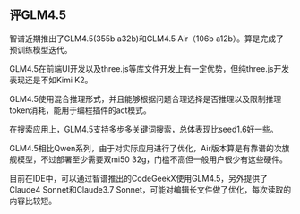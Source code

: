 ## 评GLM4.5

智谱近期推出了GLM4.5(355b a32b)和GLM4.5 Air（106b a12b）。算是完成了预训练模型迭代。

GLM4.5在前端UI开发以及three.js等库文件开发上有一定优势，但纯three.js开发表现还是不如Kimi K2。

GLM4.5使用混合推理形式，并且能够根据问题合理选择是否推理以及限制推理token消耗，能用于编程插件的act模式。

在搜索应用上，GLM4.5支持多步多关键词搜索，总体表现比seed1.6好一些。

GLM4.5相比Qwen系列，由于对实际应用进行了优化，Air版本算是有靠谱的次旗舰模型，不过部署至少需要双mi50 32g，门槛不高但一般用户很少有这些硬件。

目前在IDE中，可以通过智谱推出的CodeGeekX使用GLM4.5，另外提供了Claude4 Sonnet和Claude3.7 Sonnet，可能对编辑长文件做了优化，每次读取的内容比较短。

